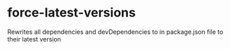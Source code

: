 # force-latest-versions
Rewrites all dependencies and devDependencies to in package.json file to their latest version
